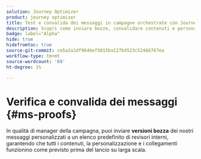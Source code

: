 ```yaml
---
solution: Journey Optimizer
product: journey optimizer
title: Test e convalida dei messaggi in campagne orchestrate con Journey Optimizer
description: Scopri come inviare bozze, convalidare contenuti e personalizzazioni in una campagna orchestrata con Adobe Journey Optimizer
badge: label="Alpha"
hide: true
hidefromtoc: true
source-git-commit: ce5a2a1df964bef5015ba127b4523c52466767ea
workflow-type: tm+mt
source-wordcount: '69'
ht-degree: 1%

---
```


# Verifica e convalida dei messaggi {#ms-proofs}

In qualità di manager della campagna, puoi inviare **versioni bozza** dei nostri messaggi personalizzati a un elenco predefinito di revisori interni, garantendo che tutti i contenuti, la personalizzazione e i collegamenti funzionino come previsto prima del lancio su larga scala.




